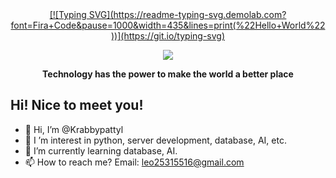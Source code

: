 <div align="center">
  
  <!-- dynamic typing effect 动态打字效果 -->
  <div align="center">
    <a href="https://blog.sunguoqi.com/">
      [![Typing SVG](https://readme-typing-svg.demolab.com?font=Fira+Code&pause=1000&width=435&lines=print(%22Hello+World%22))](https://git.io/typing-svg)
    </a>
  </div>

  <!-- knock code pictures 敲代码的图片 -->
  <img src="https://cdn.jsdelivr.net/gh/sun0225SUN/sun0225SUN/assets/images/coding.gif" /><br>

<p><b>Technology has the power to make the world a better place</b></p>
</div>

## Hi! Nice to meet you!

<!-- 个人简介 -->
- 👋 Hi, I’m @Krabbypattyl
- 👀 I ’m interest in python, server development, database, AI, etc.
- 🌱 I’m currently learning database, AI.
- 📫 How to reach me? Email: leo25315516@gmail.com
